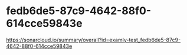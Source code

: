 # fedb6de5-87c9-4642-88f0-614cce59843e
https://sonarcloud.io/summary/overall?id=examly-test_fedb6de5-87c9-4642-88f0-614cce59843e
